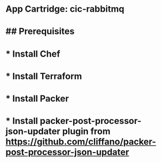 # App Cartridge: cic-rabbitmq
#
# ## Prerequisites
# * Install Chef
# * Install Terraform
# * Install Packer
# * Install packer-post-processor-json-updater plugin from https://github.com/cliffano/packer-post-processor-json-updater
